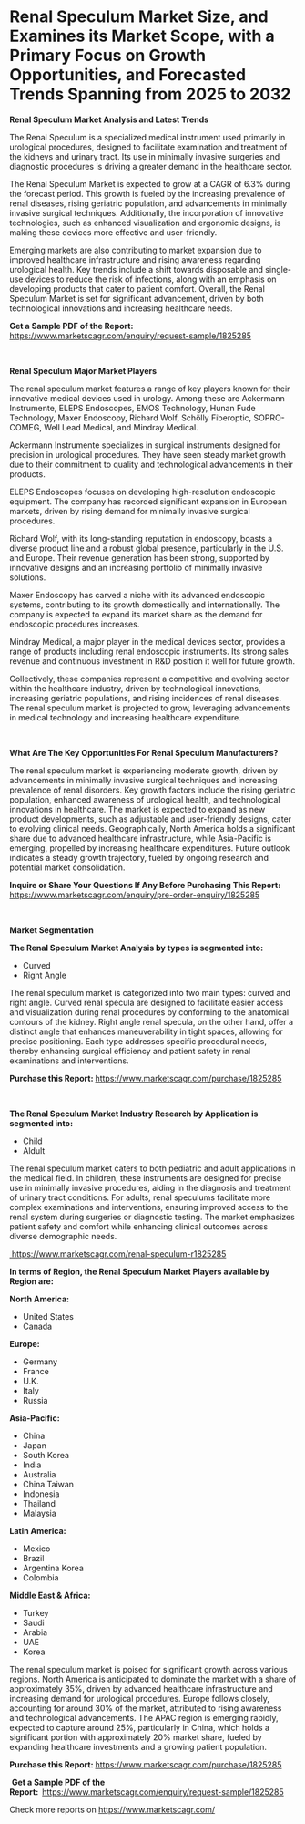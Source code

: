 <p><h1>Renal Speculum Market Size, and Examines its Market Scope, with a Primary Focus on Growth Opportunities, and Forecasted Trends Spanning from 2025 to 2032</h1></p><p><strong>Renal Speculum Market Analysis and Latest Trends</strong></p>
<p><p>The Renal Speculum is a specialized medical instrument used primarily in urological procedures, designed to facilitate examination and treatment of the kidneys and urinary tract. Its use in minimally invasive surgeries and diagnostic procedures is driving a greater demand in the healthcare sector.</p><p>The Renal Speculum Market is expected to grow at a CAGR of 6.3% during the forecast period. This growth is fueled by the increasing prevalence of renal diseases, rising geriatric population, and advancements in minimally invasive surgical techniques. Additionally, the incorporation of innovative technologies, such as enhanced visualization and ergonomic designs, is making these devices more effective and user-friendly.</p><p>Emerging markets are also contributing to market expansion due to improved healthcare infrastructure and rising awareness regarding urological health. Key trends include a shift towards disposable and single-use devices to reduce the risk of infections, along with an emphasis on developing products that cater to patient comfort. Overall, the Renal Speculum Market is set for significant advancement, driven by both technological innovations and increasing healthcare needs.</p></p>
<p><strong>Get a Sample PDF of the Report:&nbsp;</strong> <a href="https://www.marketscagr.com/enquiry/request-sample/1825285?utm_campaign=2461&utm_medium=2&utm_source=Github&utm_content=ia&utm_term=05032025&utm_id=renal-speculum">https://www.marketscagr.com/enquiry/request-sample/1825285</a></p>
<p>&nbsp;</p>
<p><strong>Renal Speculum Major Market Players</strong></p>
<p><p>The renal speculum market features a range of key players known for their innovative medical devices used in urology. Among these are Ackermann Instrumente, ELEPS Endoscopes, EMOS Technology, Hunan Fude Technology, Maxer Endoscopy, Richard Wolf, Schölly Fiberoptic, SOPRO-COMEG, Well Lead Medical, and Mindray Medical.</p><p>Ackermann Instrumente specializes in surgical instruments designed for precision in urological procedures. They have seen steady market growth due to their commitment to quality and technological advancements in their products.</p><p>ELEPS Endoscopes focuses on developing high-resolution endoscopic equipment. The company has recorded significant expansion in European markets, driven by rising demand for minimally invasive surgical procedures.</p><p>Richard Wolf, with its long-standing reputation in endoscopy, boasts a diverse product line and a robust global presence, particularly in the U.S. and Europe. Their revenue generation has been strong, supported by innovative designs and an increasing portfolio of minimally invasive solutions.</p><p>Maxer Endoscopy has carved a niche with its advanced endoscopic systems, contributing to its growth domestically and internationally. The company is expected to expand its market share as the demand for endoscopic procedures increases.</p><p>Mindray Medical, a major player in the medical devices sector, provides a range of products including renal endoscopic instruments. Its strong sales revenue and continuous investment in R&D position it well for future growth.</p><p>Collectively, these companies represent a competitive and evolving sector within the healthcare industry, driven by technological innovations, increasing geriatric populations, and rising incidences of renal diseases. The renal speculum market is projected to grow, leveraging advancements in medical technology and increasing healthcare expenditure.</p></p>
<p>&nbsp;</p>
<p><strong>What Are The Key Opportunities For Renal Speculum Manufacturers?</strong></p>
<p><p>The renal speculum market is experiencing moderate growth, driven by advancements in minimally invasive surgical techniques and increasing prevalence of renal disorders. Key growth factors include the rising geriatric population, enhanced awareness of urological health, and technological innovations in healthcare. The market is expected to expand as new product developments, such as adjustable and user-friendly designs, cater to evolving clinical needs. Geographically, North America holds a significant share due to advanced healthcare infrastructure, while Asia-Pacific is emerging, propelled by increasing healthcare expenditures. Future outlook indicates a steady growth trajectory, fueled by ongoing research and potential market consolidation.</p></p>
<p><strong>Inquire or Share Your Questions If Any Before Purchasing This Report:</strong> <a href="https://www.marketscagr.com/enquiry/pre-order-enquiry/1825285?utm_campaign=2461&utm_medium=2&utm_source=Github&utm_content=ia&utm_term=05032025&utm_id=renal-speculum">https://www.marketscagr.com/enquiry/pre-order-enquiry/1825285</a></p>
<p>&nbsp;</p>
<p><strong>Market Segmentation</strong></p>
<p><strong>The Renal Speculum Market Analysis by types is segmented into:</strong></p>
<p><ul><li>Curved</li><li>Right Angle</li></ul></p>
<p><p>The renal speculum market is categorized into two main types: curved and right angle. Curved renal specula are designed to facilitate easier access and visualization during renal procedures by conforming to the anatomical contours of the kidney. Right angle renal specula, on the other hand, offer a distinct angle that enhances maneuverability in tight spaces, allowing for precise positioning. Each type addresses specific procedural needs, thereby enhancing surgical efficiency and patient safety in renal examinations and interventions.</p></p>
<p><strong>Purchase this Report:&nbsp;</strong><a href="https://www.marketscagr.com/purchase/1825285?utm_campaign=2461&utm_medium=2&utm_source=Github&utm_content=ia&utm_term=05032025&utm_id=renal-speculum">https://www.marketscagr.com/purchase/1825285</a></p>
<p>&nbsp;</p>
<p><strong>The Renal Speculum Market Industry Research by Application is segmented into:</strong></p>
<p><ul><li>Child</li><li>Aldult</li></ul></p>
<p><p>The renal speculum market caters to both pediatric and adult applications in the medical field. In children, these instruments are designed for precise use in minimally invasive procedures, aiding in the diagnosis and treatment of urinary tract conditions. For adults, renal speculums facilitate more complex examinations and interventions, ensuring improved access to the renal system during surgeries or diagnostic testing. The market emphasizes patient safety and comfort while enhancing clinical outcomes across diverse demographic needs.</p></p>
<p><a href="https://www.marketscagr.com/renal-speculum-r1825285?utm_campaign=2461&utm_medium=2&utm_source=Github&utm_content=ia&utm_term=05032025&utm_id=renal-speculum">&nbsp;https://www.marketscagr.com/renal-speculum-r1825285</a></p>
<p><strong>In terms of Region, the Renal Speculum Market Players available by Region are:</strong></p>
<p>
    <p> <strong> North America: </strong>
        <ul>
            <li>United States</li>
            <li>Canada</li>
        </ul>
        </p> 
    <p> <strong> Europe: </strong>
        <ul>
            <li>Germany</li>
            <li>France</li>
            <li>U.K.</li>
            <li>Italy</li>
            <li>Russia</li>
        </ul>
        </p> 
    <p> <strong> Asia-Pacific: </strong>
        <ul>
            <li>China</li>
            <li>Japan</li>
            <li>South Korea</li>
            <li>India</li>
            <li>Australia</li>
            <li>China Taiwan</li>
            <li>Indonesia</li>
            <li>Thailand</li>
            <li>Malaysia</li>
        </ul>
        </p> 
    <p> <strong> Latin America: </strong>
        <ul>
            <li>Mexico</li>
            <li>Brazil</li>
            <li>Argentina Korea</li>
            <li>Colombia</li>
        </ul>
        </p> 
    <p> <strong> Middle East & Africa: </strong>
        <ul>
            <li>Turkey</li>
            <li>Saudi</li>
            <li>Arabia</li>
            <li>UAE</li>
            <li>Korea</li>
        </ul>
    </p>
    </p>
<p><p>The renal speculum market is poised for significant growth across various regions. North America is anticipated to dominate the market with a share of approximately 35%, driven by advanced healthcare infrastructure and increasing demand for urological procedures. Europe follows closely, accounting for around 30% of the market, attributed to rising awareness and technological advancements. The APAC region is emerging rapidly, expected to capture around 25%, particularly in China, which holds a significant portion with approximately 20% market share, fueled by expanding healthcare investments and a growing patient population.</p></p>
<p><strong>Purchase this Report: </strong><a href="https://www.marketscagr.com/purchase/1825285?utm_campaign=2461&utm_medium=2&utm_source=Github&utm_content=ia&utm_term=05032025&utm_id=renal-speculum">https://www.marketscagr.com/purchase/1825285</a></p>
<p>&nbsp;<strong>Get a Sample PDF of the Report:&nbsp;&nbsp;</strong><a href="https://www.marketscagr.com/enquiry/request-sample/1825285?utm_campaign=2461&utm_medium=2&utm_source=Github&utm_content=ia&utm_term=05032025&utm_id=renal-speculum">https://www.marketscagr.com/enquiry/request-sample/1825285</a></p>
<p><strong></strong></p>
<p>Check more reports on <a href="https://www.marketscagr.com/?utm_campaign=2461&utm_medium=2&utm_source=Github&utm_content=ia&utm_term=05032025&utm_id=renal-speculum">https://www.marketscagr.com/</a></p>